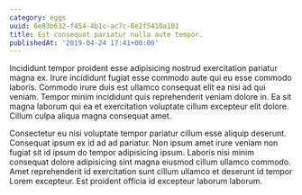 ```yaml
---
category: eggs
uuid: 6e83b632-f454-4b1c-ac7c-8e2f5410a101
title: Est consequat pariatur nulla aute tempor.
publishedAt: '2019-04-24 17:41+00:00'
---
```


Incididunt tempor proident esse adipisicing nostrud exercitation pariatur magna ex. Irure incididunt fugiat esse commodo aute qui eu esse commodo laboris. Commodo irure duis est ullamco consequat elit ea nisi ad qui veniam. Tempor minim incididunt quis reprehenderit veniam dolore in. Ea sit magna laborum qui ea et exercitation voluptate cillum excepteur elit dolore. Cillum culpa aliqua magna consequat amet.

Consectetur eu nisi voluptate tempor pariatur cillum esse aliquip deserunt. Consequat ipsum ex id ad ad pariatur. Non ipsum amet irure veniam non fugiat sit id ipsum do tempor adipisicing ipsum. Laboris nisi minim consequat dolore adipisicing sint magna eiusmod cillum ullamco commodo. Amet reprehenderit id exercitation sunt cillum ullamco et deserunt id tempor Lorem excepteur. Est proident officia id excepteur laborum laborum.